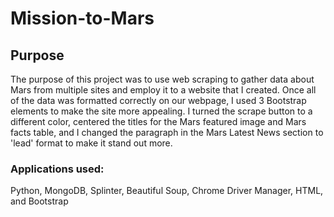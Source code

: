 # Mission-to-Mars

## Purpose
The purpose of this project was to use web scraping to gather data about Mars from multiple sites and employ it to a website that I created. Once all of the data was formatted correctly on our webpage, I used 3 Bootstrap elements to make the site more appealing. I turned the scrape button to a different color, centered the titles for the Mars featured image and Mars facts table, and I changed the paragraph in the Mars Latest News section to 'lead' format to make it stand out more.

### Applications used: 
Python, MongoDB, Splinter, Beautiful Soup, Chrome Driver Manager, HTML, and Bootstrap
